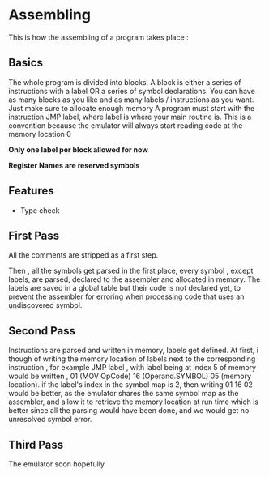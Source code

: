 # Assembling

This is how the assembling of a program takes place :

## Basics
The whole program is divided into blocks. A block is either a series of instructions with a label OR a series of symbol declarations.
You can have as many blocks as you like and as many labels / instructions as you want. Just make sure to allocate enough memory
A program must start with the instruction JMP label, where label is where your main routine is. This is a convention because the emulator will always start reading code at the memory location 0

**Only one label per block allowed for now**

**Register Names are reserved symbols**

## Features
- Type check

## First Pass
All the comments are stripped as a first step.

Then , all the symbols get parsed in the first place, every symbol , except labels, are parsed, declared to the assembler and allocated in memory. The labels are saved in a global table but their code is not declared yet, to prevent the assembler for erroring when processing code that uses an undiscovered symbol. 

## Second Pass
Instructions are parsed and written in memory, labels get defined. At first, i though of writing the memory location of labels next to the corresponding instruction , for example JMP label , with label being at index 5 of memory would be written , 01 (MOV OpCode) 16 (Operand.SYMBOL) 05 (memory location). if the label's index in the symbol map is 2, then writing 01 16 02 would be better, as the emulator shares the same symbol map as the assembler, and allow it to retrieve the memory location at run time which is better since all the parsing would have been done, and we would get no unresolved symbol error.

## Third Pass
The emulator soon hopefully